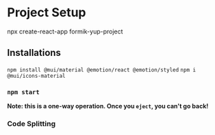 # Project Setup

npx create-react-app formik-yup-project

## Installations

`npm install @mui/material @emotion/react @emotion/styled`
`npm i @mui/icons-material`

### `npm start`

**Note: this is a one-way operation. Once you `eject`, you can't go back!**

### Code Splitting
